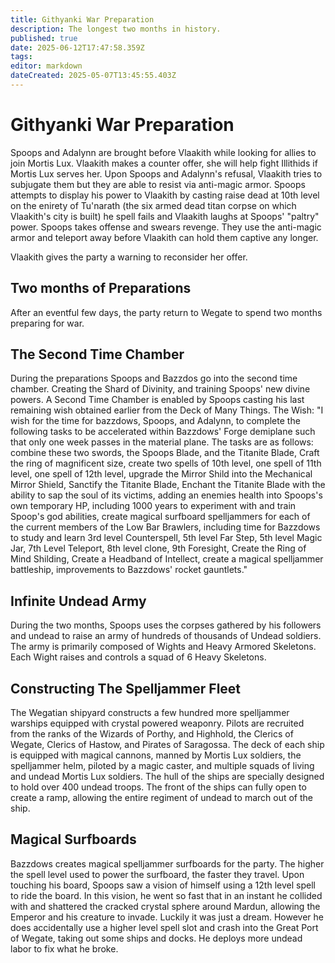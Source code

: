 ```yaml
---
title: Githyanki War Preparation
description: The longest two months in history.
published: true
date: 2025-06-12T17:47:58.359Z
tags: 
editor: markdown
dateCreated: 2025-05-07T13:45:55.403Z
---
```


# Githyanki War Preparation
Spoops and Adalynn are brought before Vlaakith while looking for allies to join Mortis Lux. Vlaakith makes a counter offer, she will help fight Illithids if Mortis Lux serves her. Upon Spoops and Adalynn's refusal, Vlaakith tries to subjugate them but they are able to resist via anti-magic armor. Spoops attempts to display his power to Vlaakith by casting raise dead at 10th level on the enirety of Tu'narath (the six armed dead titan corpse on which Vlaakith's city is built) he spell fails and Vlaakith laughs at Spoops' "paltry" power. Spoops takes offense and swears revenge. They use the anti-magic armor and teleport away before Vlaakith can hold them captive any longer.

Vlaakith gives the party a warning to reconsider her offer.




## Two months of Preparations

After an eventful few days, the party return to Wegate to spend two months preparing for war. 


## The Second Time Chamber
During the preparations Spoops and Bazzdos go into the second time chamber. Creating the Shard of Divinity, and training Spoops' new divine powers.
A Second Time Chamber is enabled by Spoops casting his last remaining wish obtained earlier from the Deck of Many Things.
The Wish: "I wish for the time for bazzdows, Spoops, and Adalynn, to complete the following tasks to be accelerated within Bazzdows' Forge demiplane such that only one week passes in the material plane. The tasks are as follows: combine these two swords, the Spoops Blade, and the Titanite Blade, Craft the ring of magnificent size, create two spells of 10th level, one spell of 11th level, one spell of 12th level, upgrade the Mirror Shild into the Mechanical Mirror Shield, Sanctify the Titanite Blade, Enchant the Titanite Blade with the ability to sap the soul of its victims, adding an enemies health into Spoops's own temporary HP, including 1000 years to experiment with and train Spoop's god abilities, create magical surfboard spelljammers for each of the current members of the Low Bar Brawlers, including time for Bazzdows to study and learn 3rd level Counterspell, 5th level Far Step, 5th level Magic Jar, 7th Level Teleport, 8th level clone, 9th Foresight, Create the Ring of Mind Shilding, Create a Headband of Intellect, create a magical spelljammer battleship, improvements to Bazzdows' rocket gauntlets."


## Infinite Undead Army
During the two months, Spoops uses the corpses gathered by his followers and undead to raise an army of hundreds of thousands of Undead soldiers. The army is primarily composed of Wights and Heavy Armored Skeletons. Each Wight raises and controls a squad of 6 Heavy Skeletons.


## Constructing The Spelljammer Fleet
The Wegatian shipyard constructs a few hundred more spelljammer warships equipped with crystal powered weaponry. Pilots are recruited from the ranks of the Wizards of Porthy, and Highhold, the Clerics of Wegate, Clerics of Hastow, and Pirates of Saragossa. The deck of each ship is equipped with magical cannons, manned by Mortis Lux soldiers, the spelljammer helm, piloted by a magic caster, and multiple squads of living and undead Mortis Lux soldiers. The hull of the ships are specially designed to hold over 400 undead troops. The front of the ships can fully open to create a ramp, allowing the entire regiment of undead to march out of the ship.


## Magical Surfboards
Bazzdows creates magical spelljammer surfboards for the party. The higher the spell level used to power the surfboard, the faster they travel. Upon touching his board, Spoops saw a vision of himself using a 12th level spell to ride the board. In this vision, he went so fast that in an instant he collided with and shattered the cracked crystal sphere around Mardun, allowing the Emperor and his creature to invade. Luckily it was just a dream. However he does accidentally use a higher level spell slot and crash into the Great Port of Wegate, taking out some ships and docks. He deploys more undead labor to fix what he broke.